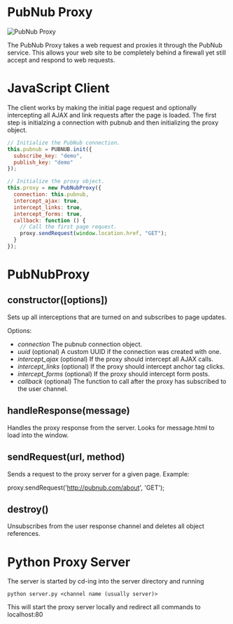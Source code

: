 PubNub Proxy
===============

![PubNub Proxy](http://pubnub.s3.amazonaws.com/assets/pubnub-proxy-852px.png)

The PubNub Proxy takes a web request and proxies it through the PubNub service. This allows your web site to be completely behind a firewall yet still accept and respond to web requests.

# JavaScript Client
The client works by making the initial page request and optionally intercepting all AJAX and link requests after the page is loaded. The first step is initialzing a connection with pubnub and then initializing the proxy object.

```javascript
// Initialize the PubNub connection.
this.pubnub = PUBNUB.init({
  subscribe_key: "demo",
  publish_key: "demo"
});

// Initialize the proxy object.
this.proxy = new PubNubProxy({
  connection: this.pubnub,
  intercept_ajax: true,
  intercept_links: true,
  intercept_forms: true,
  callback: function () {
    // Call the first page request.
    proxy.sendRequest(window.location.href, "GET");
  }
});
```

# PubNubProxy
## constructor([options])
Sets up all interceptions that are turned on and subscribes to page updates.

Options:
* _connection_ The pubnub connection object.
* _uuid_ (optional) A custom UUID if the connection was created with one.
* _intercept_ajax_ (optional) If the proxy should intercept all AJAX calls.
* _intercept_links_ (optional) If the proxy should intercept anchor tag clicks.
* _intercept_forms_ (optional) If the proxy should intercept form posts.
* _callback_ (optional) The function to call after the proxy has subscribed to the user channel.

## handleResponse(message)
Handles the proxy response from the server. Looks for message.html to load into the window.

## sendRequest(url, method)
Sends a request to the proxy server for a given page. Example:

  proxy.sendRequest('http://pubnub.com/about', 'GET');
  
## destroy()
Unsubscribes from the user response channel and deletes all object references.

# Python Proxy Server

The server is started by cd-ing into the server directory and running

    python server.py <channel name (usually server)>

This will start the proxy server locally and redirect all commands to localhost:80